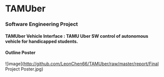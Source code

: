 # TAMUber
### Software Engineering Project
#### TAMUber Vehicle Interface : TAMU Uber SW control of autonomous vehicle for handicapped students.

#### Outline Poster
![image](http://github.com/LeonChen66/TAMUber/raw/master/report/Final Project Poster.jpg)

